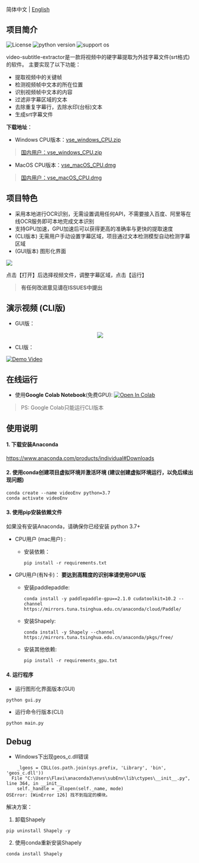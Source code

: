 简体中文 | [English](README_en.md)

## 项目简介

![License](https://img.shields.io/badge/License-Apache%202-red.svg)
![python version](https://img.shields.io/badge/Python-3.7+-blue.svg)
![support os](https://img.shields.io/badge/OS-Windows/macOS/Linux-green.svg)

video-subtitle-extractor是一款将视频中的硬字幕提取为外挂字幕文件(srt格式)的软件。
主要实现了以下功能：

- 提取视频中的关键帧
- 检测视频帧中文本的所在位置
- 识别视频帧中文本的内容
- 过滤非字幕区域的文本
- 去除重复字幕行，去除水印(台标)文本
- 生成srt字幕文件

**下载地址**：

- Windows CPU版本：<a href="https://github.com/YaoFANGUK/video-subtitle-extractor/releases/download/0.1.0/vse_windows_CPU.zip">vse_windows_CPU.zip</a> 

> <a href="https://github.91chifun.workers.dev/https://github.com//YaoFANGUK/video-subtitle-extractor/releases/download/0.1.0/vse_windows_CPU.zip">国内用户：vse_windows_CPU.zip</a>

- MacOS CPU版本：<a href="https://github.com/YaoFANGUK/video-subtitle-extractor/releases/download/0.1.0/vse_macOS_CPU.dmg">vse_macOS_CPU.dmg</a> 

> <a href="https://github.91chifun.workers.dev/https://github.com//YaoFANGUK/video-subtitle-extractor/releases/download/0.1.0/vse_macOS_CPU.dmg">国内用户：vse_macOS_CPU.dmg</a>

## 项目特色

- 采用本地进行OCR识别，无需设置调用任何API，不需要接入百度、阿里等在线OCR服务即可本地完成文本识别
- 支持GPU加速，GPU加速后可以获得更高的准确率与更快的提取速度
- (CLI版本) 无需用户手动设置字幕区域，项目通过文本检测模型自动检测字幕区域
- (GUI版本) 图形化界面

<img src="https://z3.ax1x.com/2021/04/09/cNrA1A.png">

点击【打开】后选择视频文件，调整字幕区域，点击【运行】

> **有任何改进意见请在ISSUES中提出**


## 演示视频 (CLI版)

- GUI版：

<div align="center">
  <img src="design/demo.gif"/>
</div>


- CLI版：

[![Demo Video](https://s1.ax1x.com/2020/10/05/0JWVeJ.png)](https://www.bilibili.com/video/BV1t5411h78J "Demo Video")


## 在线运行

- 使用**Google Colab Notebook**(免费GPU): <a href="https://colab.research.google.com/github/YaoFANGUK/video-subtitle-extractor/blob/main/google_colab.ipynb"><img src="https://colab.research.google.com/assets/colab-badge.svg" alt="Open In Colab"></a>

> PS: Google Colab只能运行CLI版本

## 使用说明

#### 1. 下载安装Anaconda 

<a href="https://www.anaconda.com/products/individual">https://www.anaconda.com/products/individual#Downloads</a>

#### 2. 使用conda创建项目虚拟环境并激活环境 (建议创建虚拟环境运行，以免后续出现问题)

```shell
conda create --name videoEnv python=3.7
conda activate videoEnv  
```

#### 3. 使用pip安装依赖文件

如果没有安装Anaconda，请确保你已经安装 python 3.7+

- CPU用户 (mac用户) : 

  - 安装依赖：

    ```shell
    pip install -r requirements.txt
    ```

- GPU用户(有N卡)： **要达到高精度的识别率请使用GPU版**

  - 安装paddlepaddle:

    ```shell
    conda install -y paddlepaddle-gpu==2.1.0 cudatoolkit=10.2 --channel https://mirrors.tuna.tsinghua.edu.cn/anaconda/cloud/Paddle/
    ```

  - 安装Shapely:

    ```shell
    conda install -y Shapely --channel https://mirrors.tuna.tsinghua.edu.cn/anaconda/pkgs/free/
    ```

  - 安装其他依赖:

    ```shell
    pip install -r requirements_gpu.txt
    ```

#### 4. 运行程序

- 运行图形化界面版本(GUI)

```shell
python gui.py
```

- 运行命令行版本(CLI)

```shell    
python main.py
```

## Debug

- Windows下出现geos_c.dll错误

```integrationperformancetest
    _lgeos = CDLL(os.path.join(sys.prefix, 'Library', 'bin', 'geos_c.dll'))
  File "C:\Users\Flavi\anaconda3\envs\subEnv\lib\ctypes\__init__.py", line 364, in __init__
    self._handle = _dlopen(self._name, mode)
OSError: [WinError 126] 找不到指定的模块。
```

解决方案：

1) 卸载Shapely

```shell
pip uninstall Shapely -y
```

2) 使用conda重新安装Shapely

```shell
conda install Shapely             
```
